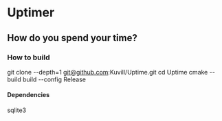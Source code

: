 # Uptimer

## How do you spend your time?

### How to build

git clone --depth=1 git@github.com:Kuvill/Uptime.git
cd Uptime
cmake --build build --config Release 

#### Dependencies

sqlite3
